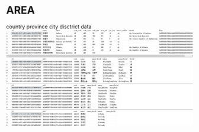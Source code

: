 # AREA
country province city disctrict data
![image](https://github.com/Ivenluffy/AREA/blob/b314bbd7d23b63ec46cb287b410a4ceed6dcaaa7/area.png)
